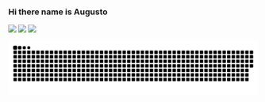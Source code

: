 ### Hi there name is Augusto

<div>
  <a href="https://github.com/MrZeroLeft"></a>
  <img aling="center" height="205em" src="https://github-readme-stats.vercel.app/api?username=MrZeroLeft&show_icons=true&theme=radical">
  <img aling="center" height="205em" src="https://github-readme-stats.vercel.app/api/top-langs/?username=MrZeroLeft&show_icons=true&theme=radical">
  <img aling"center" height="205em" src="https://cdn.discordapp.com/attachments/1009835284034244770/1089281505823563786/Design_sem_nome.gif">
</div>

<!-- platane/snk works, it just puts it on a new branch -->
![mishmanners snake gif](https://github.com/mishmanners/MishManners/blob/output/github-contribution-grid-snake.svg)
